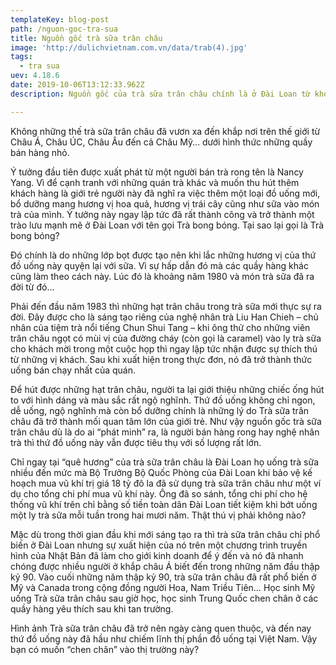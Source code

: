 ```yaml
---
templateKey: blog-post
path: /nguon-goc-tra-sua
title: Nguồn gốc trà sữa trân châu
image: 'http://dulichvietnam.com.vn/data/trab(4).jpg' 
tags:
  - tra sua
uev: 4.18.6
date: 2019-10-06T13:12:33.962Z
description: Nguồn gốc của trà sữa trân châu chính là ở Đài Loan từ khoảng 27 năm trước (1980) và hiện nay vẫn là một đồ uống yêu thích hàng ngày của hàng triệu người.

---
```




Không những thế trà sữa trân châu đã vươn xa đến khắp nơi trên thế giới từ Châu Á, Châu ÚC, Châu Âu đến cả Châu Mỹ… dưới hình thức những quầy bán hàng nhỏ.
 

Ý tưởng đầu tiên được xuất phát từ một người bán trà rong tên là Nancy Yang. Vì để cạnh tranh với những quán trà khác và muốn thu hút thêm khách hàng là giới trẻ người này đã nghĩ ra việc thêm một loại đồ uống mới, bổ dưỡng mang hương vị hoa quả, hương vị trái cây cũng như sữa vào món trà của mình. Ý tưởng này ngay lập tức đã rất thành công và trở thành một trào lưu mạnh mẽ ở Đài Loan với tên gọi Trà bong bóng. Tại sao lại gọi là Trà bong bóng?

Đó chính là do những lớp bọt được tạo nên khi lắc những hương vị của thứ đồ uống này quyện lại với sữa. Vì sự hấp dẫn đó mà các quầy hàng khác cũng làm theo cách này. Lúc đó là khoảng năm 1980 và món trà sữa đã ra đời từ đó…

Phải đến đầu năm 1983 thì những hạt trân châu trong trà sữa mới thực sự ra đời. Đây được cho là sáng tạo riêng của nghệ nhân trà Liu Han Chieh – chủ nhân của tiệm trà nổi tiếng Chun Shui Tang – khi ông thử cho những viên trân châu ngọt có mùi vị của đường cháy (còn gọi là caramel) vào ly trà sữa cho khách mời trong một cuộc họp thì ngay lập tức nhận được sự thích thú từ những vị khách. Sau khi xuất hiện trong thực đơn, nó đã trở thành thức uống bán chạy nhất của quán.

Để hút được những hạt trân châu, người ta lại giới thiệu những chiếc ống hút to với hình dáng và màu sắc rất ngộ nghĩnh. Thứ đồ uống không chỉ ngon, dễ uống, ngộ nghĩnh mà còn bổ dưỡng chính là những lý do Trà sữa trân châu đã trở thành mối quan tâm lớn của giới trẻ. Như vậy nguồn gốc trà sữa trân châu dù là do ai “phát minh” ra, là người bán hàng rong hay nghệ nhân trà thì thứ đồ uống này vẫn được tiêu thụ với số lượng rất lớn.

Chỉ ngay tại “quê hương” của trà sữa trân châu là Đài Loan họ uống trà sữa nhiều đến mức mà Bộ Trưởng Bộ Quốc Phòng của Đài Loan khi bảo vệ kế hoạch mua vũ khí trị giá 18 tỷ đô la đã sử dụng trà sữa trân châu như một ví dụ cho tổng chi phí mua vũ khí này. Ông đã so sánh, tổng chi phí cho hệ thống vũ khí trên chỉ bằng số tiền toàn dân Đài Loan tiết kiệm khi bớt uống một ly trà sữa mỗi tuần trong hai mươi năm. Thật thú vị phải không nào?


Mặc dù trong thời gian đầu khi mới sáng tạo ra thì trà sữa trân châu chỉ phổ biến ở Đài Loan nhưng sự xuất hiện của nó trên một chương trình truyền hình của Nhật Bản đã làm cho giới kinh doanh để ý đến và nó đã nhanh chóng được nhiều người ở khắp châu Á biết đến trong những năm đầu thập kỷ 90. Vào cuối những năm thập kỷ 90, trà sữa trân châu đã rất phổ biến ở Mỹ và Canada trong cộng đồng người Hoa, Nam Triều Tiên… Học sinh Mỹ uống Trà sữa trân châu sau giờ học, học sinh Trung Quốc chen chân ở các quầy hàng yêu thích sau khi tan trường.

Hình ảnh Trà sữa trân châu đã trở nên ngày càng quen thuộc, và đến nay thứ đồ uống này đã hầu như chiếm lĩnh thị phần đồ uống tại Việt Nam. Vậy bạn có muốn “chen chân” vào thị trường này?
